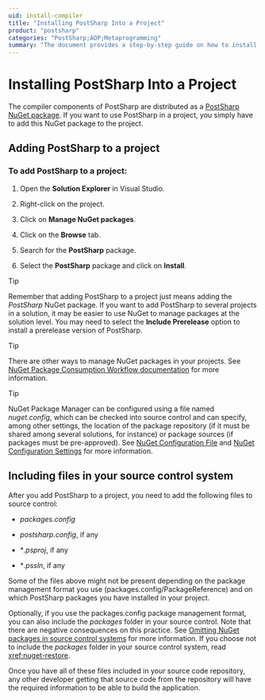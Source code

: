 ```yaml
---
uid: install-compiler
title: "Installing PostSharp Into a Project"
product: "postsharp"
categories: "PostSharp;AOP;Metaprogramming"
summary: "The document provides a step-by-step guide on how to install PostSharp into a project using a PostSharp NuGet package and how to include necessary files in your source control system."
---
```

# Installing PostSharp Into a Project

The compiler components of PostSharp are distributed as a [PostSharp NuGet package](https://www.nuget.org/packages/PostSharp). If you want to use PostSharp in a project, you simply have to add this NuGet package to the project. 


## Adding PostSharp to a project


### To add PostSharp to a project:

1. Open the **Solution Explorer** in Visual Studio. 


2. Right-click on the project.


3. Click on **Manage NuGet packages**. 


4. Click on the **Browse** tab. 


5. Search for the **PostSharp** package. 


6. Select the **PostSharp** package and click on **Install**. 


> [!TIP]
> Remember that adding PostSharp to a project just means adding the *PostSharp* NuGet package. If you want to add PostSharp to several projects in a solution, it may be easier to use NuGet to manage packages at the solution level. You may need to select the **Include Prerelease** option to install a prerelease version of PostSharp. 

> [!TIP]
> There are other ways to manage NuGet packages in your projects. See [NuGet Package Consumption Workflow documentation](https://learn.microsoft.com/en-us/nuget/consume-packages/overview-and-workflow) for more information. 

> [!TIP]
> NuGet Package Manager can be configured using a file named *nuget.config*, which can be checked into source control and can specify, among other settings, the location of the package repository (if it must be shared among several solutions, for instance) or package sources (if packages must be pre-approved). See [NuGet Configuration File](http://docs.nuget.org/docs/reference/nuget-config-file) and [NuGet Configuration Settings](http://docs.nuget.org/docs/reference/nuget-config-settings) for more information. 


## Including files in your source control system

After you add PostSharp to a project, you need to add the following files to source control:

* *packages.config*
* *postsharp.config*, if any 

* **.psproj*, if any 

* **.pssln*, if any 

Some of the files above might not be present depending on the package management format you use (packages.config/PackageReference) and on which PostSharp packages you have installed in your project.

Optionally, if you use the packages.config package management format, you can also include the *packages* folder in your source control. Note that there are negative consequences on this practice. See [Omitting NuGet packages in source control systems](https://docs.microsoft.com/en-us/nuget/consume-packages/packages-and-source-control) for more information. If you choose not to include the *packages* folder in your source control system, read <xref:nuget-restore>. 

Once you have all of these files included in your source code repository, any other developer getting that source code from the repository will have the required information to be able to build the application.



